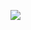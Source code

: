 ![](https://www.nta.go.jp/tmp/24cda8e1-810a-46e9-89ea-ca6fbc4b7043/images/df7cdeba17b03041eb8b04650115cc9f388ee3e789dbddd279e602cb4d1b90a9.jpg)